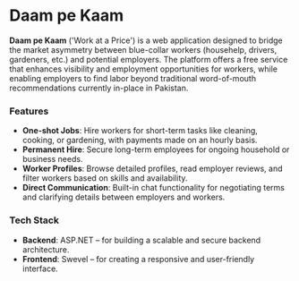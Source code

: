 # Daam pe Kaam

**Daam pe Kaam** ('Work at a Price') is a web application designed to bridge the market asymmetry between blue-collar workers (househelp, drivers, gardeners, etc.) and potential employers. 
The platform offers a free service that enhances visibility and employment opportunities for workers, while enabling employers to find labor beyond traditional word-of-mouth recommendations currently in-place in Pakistan.

### Features
- **One-shot Jobs**: Hire workers for short-term tasks like cleaning, cooking, or gardening, with payments made on an hourly basis.
- **Permanent Hire**: Secure long-term employees for ongoing household or business needs.
- **Worker Profiles**: Browse detailed profiles, read employer reviews, and filter workers based on skills and availability.
- **Direct Communication**: Built-in chat functionality for negotiating terms and clarifying details between employers and workers.

### Tech Stack
- **Backend**: ASP.NET – for building a scalable and secure backend architecture.
- **Frontend**: Swevel – for creating a responsive and user-friendly interface.


